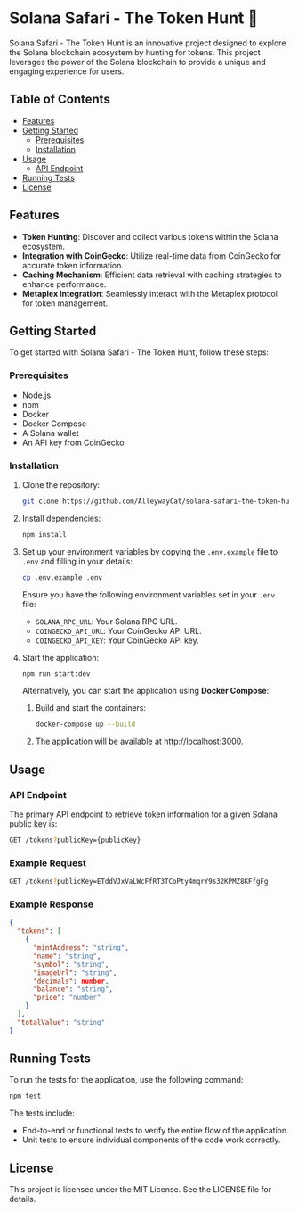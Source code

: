 # Solana Safari - The Token Hunt 🏹

Solana Safari - The Token Hunt is an innovative project designed to explore the Solana blockchain ecosystem by hunting for tokens. This project leverages the power of the Solana blockchain to provide a unique and engaging experience for users.

## Table of Contents

- [Features](#features)
- [Getting Started](#getting-started)
  - [Prerequisites](#prerequisites)
  - [Installation](#installation)
- [Usage](#usage)
  - [API Endpoint](#api-endpoint)
- [Running Tests](#running-tests)
- [License](#license)

## Features

- **Token Hunting**: Discover and collect various tokens within the Solana ecosystem.
- **Integration with CoinGecko**: Utilize real-time data from CoinGecko for accurate token information.
- **Caching Mechanism**: Efficient data retrieval with caching strategies to enhance performance.
- **Metaplex Integration**: Seamlessly interact with the Metaplex protocol for token management.

## Getting Started

To get started with Solana Safari - The Token Hunt, follow these steps:

### Prerequisites

- Node.js
- npm
- Docker
- Docker Compose
- A Solana wallet
- An API key from CoinGecko

### Installation

1. Clone the repository:

   ```sh
   git clone https://github.com/AlleywayCat/solana-safari-the-token-hunt.git
   ```

2. Install dependencies:

   ```sh
   npm install
   ```

3. Set up your environment variables by copying the `.env.example` file to `.env` and filling in your details:

   ```sh
   cp .env.example .env
   ```

   Ensure you have the following environment variables set in your `.env` file:

   - `SOLANA_RPC_URL`: Your Solana RPC URL.
   - `COINGECKO_API_URL`: Your CoinGecko API URL.
   - `COINGECKO_API_KEY`: Your CoinGecko API key.

4. Start the application:

   ```sh
   npm run start:dev
   ```

   Alternatively, you can start the application using **Docker Compose**:

   1. Build and start the containers:

      ```sh
      docker-compose up --build
      ```

   2. The application will be available at http://localhost:3000.

## Usage

### API Endpoint

The primary API endpoint to retrieve token information for a given Solana public key is:

```sh
GET /tokens?publicKey={publicKey}
```

### Example Request

```sh
GET /tokens?publicKey=ETddVJxVaLWcFfRT3TCoPty4mqrY9s32KPMZ8KFfgFg
```

### Example Response

```json
{
  "tokens": [
    {
      "mintAddress": "string",
      "name": "string",
      "symbol": "string",
      "imageUrl": "string",
      "decimals": number,
      "balance": "string",
      "price": "number"
    }
  ],
  "totalValue": "string"
}
```

## Running Tests

To run the tests for the application, use the following command:

```sh
npm test
```

The tests include:

- End-to-end or functional tests to verify the entire flow of the application.
- Unit tests to ensure individual components of the code work correctly.

## License

This project is licensed under the MIT License. See the LICENSE file for details.
